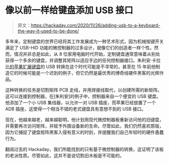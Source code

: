# 像以前一样给键盘添加 USB 接口

> 原文：<https://hackaday.com/2020/11/26/adding-usb-to-a-keyboard-the-way-it-used-to-be-done/>

多年来，定制键盘的世界已经将其工作发展成为一种艺术形式，因为机械按键开关满足了 USB-HID 功能的微控制器的过多设计，就像它们的创造者一样个性。然而，情况并非总是如此，从 8 位家用电脑时代开始，定制键盘通常意味着从别处获得一个多余的键盘，并调整其矩阵以适应手边的任何控制器接口。朱利安·卡拉比[的苹果扩展键盘](https://hackaday.io/project/175963-usb-apple-extended-keyboard)的 USB 转换在这个时代可能是不寻常的，甚至在 15 年前他制造它的时候可能是一个迟到的例子，但它仍然是最优秀的博奇线硬件黑客的光辉作品。

这种转换的任务是切割矩阵 PCB 走线，并用焊接线取代，以创建所需的新矩阵。这可以连接到控制器，在[朱利安]的例子中，控制器来自一个便宜的 USB 键盘。他添加了一个小 USB 集线器，以允许一对 USB 插座，而苹果已经放置了一个 ADB 插座，这使得一个相当不错的老式键盘具有意想不到的 USB 接口。

现在，他越来越老，越来越聪明，他计划用现代微控制器板重新访问他的旧键盘，并需要再次访问矩阵，并赋予外围设备新的生命。尽管如此，我们仍然喜欢原版，因为它捕捉了键盘矩阵黑客入侵有意义的时刻，并提醒我们自己年轻时的硬件愚蠢行为。

翻阅过去的 Hackaday，我们所能找到的只有基于微控制器的转换，这证明了该板的老派性质。尽管如此，这并不是说切割旧木板是不可能的。